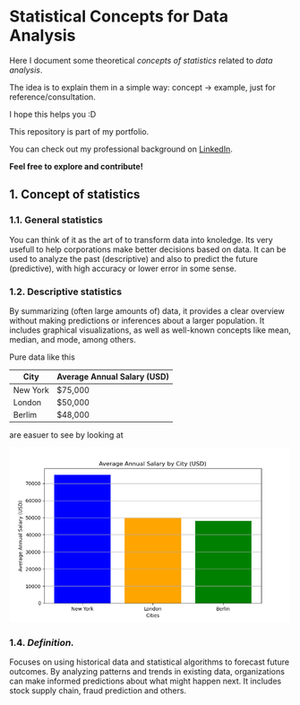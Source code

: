 # Statistical Concepts for Data Analysis

Here I document some theoretical *concepts of statistics* related to *data analysis*.

The idea is to explain them in a simple way: concept → example, just for reference/consultation.

I hope this helps you :D

This repository is part of my portfolio.  

You can check out my professional background on [LinkedIn](https://www.linkedin.com/in/leonardo-oliveira-01801518a/).

**Feel free to explore and contribute!**

## 1. Concept of statistics

### 1.1. General statistics

You can think of it as the art of to transform data into knoledge. Its very usefull to help corporations make better decisions based on data. It can be used to analyze the past (descriptive) and also to predict the future (predictive), with high accuracy or lower error in some sense.

### 1.2. Descriptive statistics

By summarizing (often large amounts of) data, it provides a clear overview without making predictions or inferences about a larger population. It includes graphical visualizations, as well as well-known concepts like mean, median, and mode, among others.

Pure data like this

| City        | Average Annual Salary (USD) |
|---------------|---------------------------|
| New York     | $75,000                   |
| London       | $50,000                   |
| Berlim        | $48,000                   |

are easuer to see by looking at

<img src="./img/average_salaries_chart.png" alt="Salary Comparison Chart" width="500"/>

### 1.4. *Definition.*

Focuses on using historical data and statistical algorithms to forecast future outcomes. By analyzing patterns and trends in existing data, organizations can make informed predictions about what might happen next. It includes stock supply chain, fraud prediction and others.

